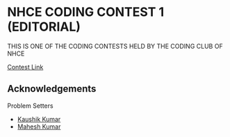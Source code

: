 # NHCE CODING CONTEST 1 (EDITORIAL)

THIS IS ONE OF THE CODING CONTESTS HELD BY THE CODING CLUB OF NHCE 

[Contest Link](https://www.hackerrank.com/m1-nhce-coding-contest)


## Acknowledgements
Problem Setters
 - [Kaushik Kumar](kaushikk.bio.link)
 - [Mahesh Kumar](https://codeforces.com/profile/s_mahesh_kuamr)